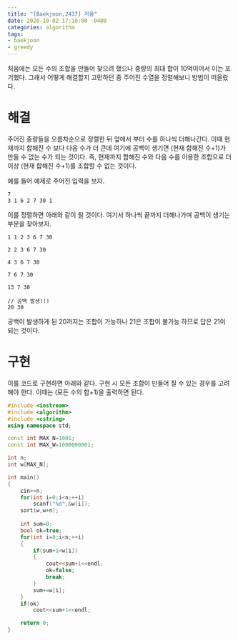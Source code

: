 ```yaml
---
title: "[Baekjoon,2437] 저울"
date: 2020-10-02 17:10:00 -0400
categories: algorithm 
tags:
- baekjoon 
- greedy
---
```


처음에는 모든 수의 조합을 만들어 찾으려 했으나 중량의 최대 합이 10억이어서 이는 포기했다. 
그래서 어떻게 해결할지 고민하던 중 주어진 수열을 정렬해보니 방법이 떠올랐다. 

# 해결 
주어진 중량들을 오름차순으로 정렬한 뒤 앞에서 부터 수를 하나씩 더해나간다. 
이때 현재까지 합해진 수 보다 다음 수가 더 큰데 여기에 공백이 생기면 (현재 합해진 수+1)가 만들 수 없는 수가 되는 것이다. 
즉, 현재까지 합해진 수와 다음 수를 이용한 조합으로 더 이상 (현재 합해진 수+1)를 조합할 수 없는 것이다.  

예를 들어 예제로 주어진 입력을 보자. 

```
7
3 1 6 2 7 30 1
```

이를 정렬하면 아래와 같이 될 것이다. 
여기서 하나씩 끝까지 더해나가며 공백이 생기는 부분을 찾아보자. 

```
1 1 2 3 6 7 30 

2 2 3 6 7 30 

4 3 6 7 30 

7 6 7 30

13 7 30

// 공백 발생!!!
20 30 
```

공백이 발생하게 된 20까지는 조합이 가능하나 21은 조합이 불가능 하므로 답은 21이 되는 것이다. 

# 구현 
이를 코드로 구현하면 아래와 같다. 구현 시 모든 조합이 만들어 질 수 있는 경우를 고려해야 한다. 이때는 (모든 수의 합+1)을 출력하면 된다. 
```cpp
#include <iostream>
#include <algorithm>
#include <cstring>
using namespace std;

const int MAX_N=1001;
const int MAX_W=1000000001;

int n;
int w[MAX_N];

int main()
{
    cin>>n;
    for(int i=0;i<n;++i)
        scanf("%d",&w[i]);
    sort(w,w+n);
    
    int sum=0;
    bool ok=true;
    for(int i=0;i<n;++i)
    {
        if(sum+1<w[i])
        {
            cout<<sum+1<<endl;
            ok=false;
            break;
        }
        sum+=w[i];
    }
    if(ok)
        cout<<sum+1<<endl;

    return 0;
}

```
